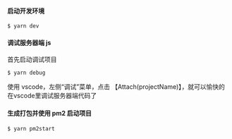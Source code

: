 <!--
 * @Author: Jurieo
 * @Date: 2019-09-10 10:23:11
 * @LastEditTime: 2019-09-10 10:25:05
 * @Description: readme
 -->

#### 启动开发环境
```
$ yarn dev
```

#### 调试服务器端 js
首先启动调试项目
```
$ yarn debug
```
使用 vscode，左侧“调试”菜单，点击 【Attach(projectName)】，就可以愉快的在vscode里调试服务器端代码了

#### 生成打包并使用 pm2 启动项目
```
$ yarn pm2start
```
